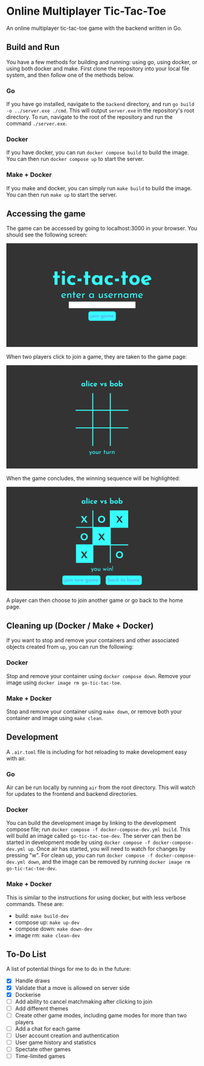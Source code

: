 # Online Multiplayer Tic-Tac-Toe
An online multiplayer tic-tac-toe game with the backend written in Go.

## Build and Run
You have a few methods for building and running: using go, using docker, or using both docker and make. First clone the repository into your local file system, and then follow one of the methods below.

### Go
If you have go installed, navigate to the `backend` directory, and run `go build -o ../server.exe ./cmd`. This will output `server.exe` in the repository's root directory. To run, navigate to the root of the repository and run the command `./server.exe`. 

### Docker
If you have docker, you can run `docker compose build` to build the image. You can then run `docker compose up` to start the server.

### Make + Docker
If you make and docker, you can simply run `make build` to build the image. You can then run `make up` to start the server.

## Accessing the game
The game can be accessed by going to localhost:3000 in your browser. You should see the following screen:

![tic-tac-toe-home-page](https://github.com/AntJamGeo/go-tic-tac-toe/blob/main/images/tic-tac-toe-home-page.png)

When two players click to join a game, they are taken to the game page:

![tic-tac-toe-game-page](https://github.com/AntJamGeo/go-tic-tac-toe/blob/main/images/tic-tac-toe-game-page.png)

When the game concludes, the winning sequence will be highlighted:

![tic-tac-toe-game-page-end](https://github.com/AntJamGeo/go-tic-tac-toe/blob/main/images/tic-tac-toe-game-page-end.png)

A player can then choose to join another game or go back to the home page.

## Cleaning up (Docker / Make + Docker)
If you want to stop and remove your containers and other associated objects created from `up`, you can run the following:

### Docker
Stop and remove your container using `docker compose down`. Remove your image using `docker image rm go-tic-tac-toe`.

### Make + Docker
Stop and remove your container using `make down`, or remove both your container and image using `make clean`.

## Development
A `.air.toml` file is including for hot reloading to make development easy with air. 

### Go
Air can be run locally by running `air` from the root directory. This will watch for updates to the frontend and backend directories.

### Docker
You can build the development image by linking to the development compose file; run `docker compose -f docker-compose-dev.yml build`. This will build an image called `go-tic-tac-toe-dev`. The server can then be started in development mode by using `docker compose -f docker-compose-dev.yml up`. Once air has started, you will need to watch for changes by pressing "w". For clean up, you can run `docker compose -f docker-compose-dev.yml down`, and the image can be removed by running `docker image rm go-tic-tac-toe-dev`.

### Make + Docker
This is similar to the instructions for using docker, but with less verbose commands. These are:
* build: `make build-dev`
* compose up: `make up-dev`
* compose down: `make down-dev`
* image rm: `make clean-dev`

## To-Do List
A list of potential things for me to do in the future:

- [x] Handle draws
- [x] Validate that a move is allowed on server side
- [x] Dockerise
- [ ] Add ability to cancel matchmaking after clicking to join
- [ ] Add different themes
- [ ] Create other game modes, including game modes for more than two players
- [ ] Add a chat for each game
- [ ] User account creation and authentication
- [ ] User game history and statistics
- [ ] Spectate other games
- [ ] Time-limited games
